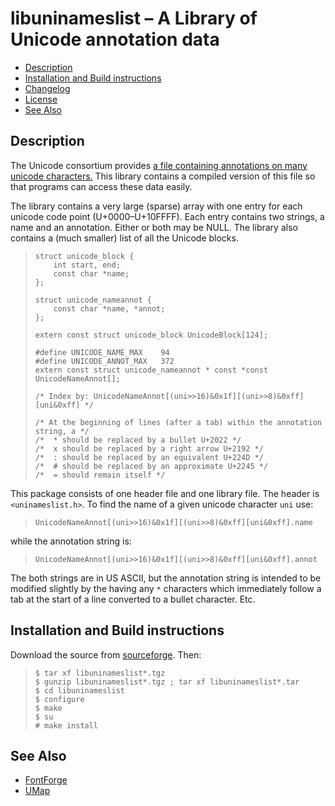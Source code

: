 libuninameslist – A Library of Unicode annotation data
======================================================

-   [Description](#description)
-   [Installation and Build instructions](#installation-and-build-instructions)
-   [Changelog](http://libuninameslist.sourceforge.net/changelog.html)
-   [License](https://raw.github.com/fontforge/libuninameslist/master/LICENSE)
-   [See Also](#see-also)

Description
-----------

The Unicode consortium provides [a file containing annotations on many unicode
characters.](http://www.unicode.org/Public/UNIDATA/NamesList.html) This library
contains a compiled version of this file so that programs can access these data
easily.

The library contains a very large (sparse) array with one entry for each
unicode code point (U+0000–U+10FFFF). Each entry contains two strings, a name
and an annotation. Either or both may be NULL. The library also contains a
(much smaller) list of all the Unicode blocks.

>     struct unicode_block {
>         int start, end;
>         const char *name;
>     };
>  
>     struct unicode_nameannot {
>         const char *name, *annot;
>     };
>   
>     extern const struct unicode_block UnicodeBlock[124];
>   
>     #define UNICODE_NAME_MAX    94
>     #define UNICODE_ANNOT_MAX   372
>     extern const struct unicode_nameannot * const *const UnicodeNameAnnot[];
>   
>     /* Index by: UnicodeNameAnnot[(uni>>16)&0x1f][(uni>>8)&0xff][uni&0xff] */
>   
>     /* At the beginning of lines (after a tab) within the annotation string, a */
>     /*  * should be replaced by a bullet U+2022 */
>     /*  x should be replaced by a right arrow U+2192 */
>     /*  : should be replaced by an equivalent U+224D */
>     /*  # should be replaced by an approximate U+2245 */
>     /*  = should remain itself */

This package consists of one header file and one library file. The header is
`<uninameslist.h>`. To find the name of a given unicode character `uni` use:

>     UnicodeNameAnnot[(uni>>16)&0x1f][(uni>>8)&0xff][uni&0xff].name

while the annotation string is:

>     UnicodeNameAnnot[(uni>>16)&0x1f][(uni>>8)&0xff][uni&0xff].annot

The both strings are in US ASCII, but the annotation string is intended to be
modified slightly by the having any `*` characters which immediately follow a
tab at the start of a line converted to a bullet character. Etc.

Installation and Build instructions
-----------------------------------

Download the source from
[sourceforge](http://sourceforge.net/project/showfiles.php?group_id=71654).
Then:

>     $ tar xf libuninameslist*.tgz
>     $ gunzip libuninameslist*.tgz ; tar xf libuninameslist*.tar
>     $ cd libuninameslist
>     $ configure
>     $ make
>     $ su
>     # make install

See Also
--------

-   [FontForge](http://fontforge.org/)
-   [UMap](http://umap.sf.net/)

